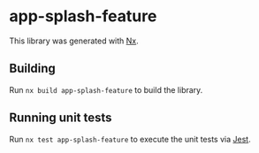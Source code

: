# app-splash-feature

This library was generated with [Nx](https://nx.dev).

## Building

Run `nx build app-splash-feature` to build the library.

## Running unit tests

Run `nx test app-splash-feature` to execute the unit tests via [Jest](https://jestjs.io).

